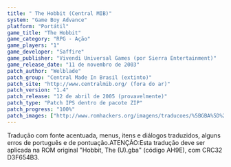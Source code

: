 ```yaml
---
title: " The Hobbit (Central MIB)"
system: "Game Boy Advance"
platform: "Portátil"
game_title: "The Hobbit"
game_category: "RPG - Ação"
game_players: "1"
game_developer: "Saffire"
game_publisher: "Vivendi Universal Games (por Sierra Entertainment)"
game_release_date: "11 de novembro de 2003"
patch_author: "Welblade"
patch_group: "Central Made In Brasil (extinto)"
patch_site: "http://www.centralmib.org/ (fora do ar)"
patch_version: "1.4"
patch_release: "12 de abril de 2005 (provavelmente)"
patch_type: "Patch IPS dentro de pacote ZIP"
patch_progress: "100%"
patch_images: ["http://www.romhackers.org/imagens/traducoes/%5BGBA%5D%20The%20Hobbit%20-%20Central%20MIB%20e%20Fox-Roms%20-%201.png","http://www.romhackers.org/imagens/traducoes/%5BGBA%5D%20The%20Hobbit%20-%20Central%20MIB%20-%202.png","http://www.romhackers.org/imagens/traducoes/%5BGBA%5D%20The%20Hobbit%20-%20Central%20MIB%20-%203.png"]
---
```

Tradução com fonte acentuada, menus, itens e diálogos traduzidos, alguns erros de português e de pontuação.ATENÇÃO:Esta tradução deve ser aplicada na ROM original "Hobbit, The (U).gba" (código AH9E), com CRC32 D3F654B3.